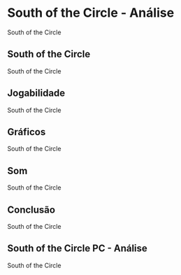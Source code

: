 ---
---

# South of the Circle - Análise

South of the Circle

## South of the Circle

South of the Circle

## Jogabilidade

South of the Circle

## Gráficos

South of the Circle

## Som

South of the Circle

## Conclusão

South of the Circle

## South of the Circle PC - Análise

South of the Circle
